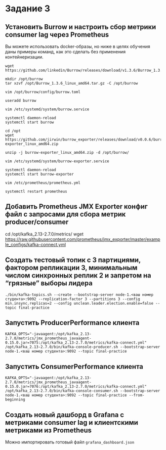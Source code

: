 # Задание 3

## Установить Burrow и настроить сбор метрики consumer lag через Prometheus

Вы можете использовать docker-образы, но ниже в целях обучения даны примеры команд, как это сделать без применения контейнеризации.

```
wget https://github.com/linkedin/Burrow/releases/download/v1.3.6/Burrow_1.3.6_linux_amd64.tar.gz

mkdir /opt/burrow
tar xzvf /opt/Burrow_1.3.6_linux_amd64.tar.gz -C /opt/burrow

vim /opt/burrow/config/burrow.toml

useradd burrow

vim /etc/systemd/system/burrow.service

systemctl daemon-reload
systemctl start burrow

cd /opt
wget https://github.com/jirwin/burrow_exporter/releases/download/v0.0.6/burrow-exporter_linux_amd64.zip

unzip -j burrow-exporter_linux_amd64.zip -d /opt/burrow/

vim /etc/systemd/system/burrow-exporter.service

systemctl daemon-reload
systemctl start burrow-exporter

vim /etc/prometheus/prometheus.yml

systemctl restart prometheus
```

## Добавить Prometheus JMX Exporter конфиг файл с запросами для сбора метрик producer/consumer

cd /opt/kafka_2.13-2.7.0/metrics/
wget https://raw.githubusercontent.com/prometheus/jmx_exporter/master/example_configs/kafka-connect.yml

## Создать тестовый топик с 3 партициями, фактором репликации 3, минимальным числом синхронных реплик 2 и запретом на “грязные” выборы лидера

```
./bin/kafka-topics.sh --create --bootstrap-server node-1.<ваш номер студента>:9092 --replication-factor 3 --partitions 3 --config min.insync.replicas=2 --config unclean.leader.election.enable=false --topic final-practice
```

## Запустить ProducerPerformance клиента

```
KAFKA_OPTS="-javaagent:/opt/kafka_2.13-2.7.0/metrics/jmx_prometheus_javaagent-0.15.0.jar=7075:/opt/kafka_2.13-2.7.0/metrics/kafka-connect.yml" /opt/kafka_2.13-2.7.0/bin/kafka-console-producer.sh --bootstrap-server node-1.<ваш номер студента>:9092 --topic final-practice
```

## Запустить ConsumerPerformance клиента

```
KAFKA_OPTS="-javaagent:/opt/kafka_2.13-2.7.0/metrics/jmx_prometheus_javaagent-0.15.0.jar=7076:/opt/kafka_2.13-2.7.0/metrics/kafka-connect.yml" /opt/kafka_2.13-2.7.0/bin/kafka-console-consumer.sh --bootstrap-server node-1.<ваш номер студента>:9092 --topic final-practice --from-beginning
```

## Создать новый дашборд в Grafana c метриками consumer lag и клиентскими метриками из Prometheus

Можно импортировать готовый файл `grafana_dashboard.json`
